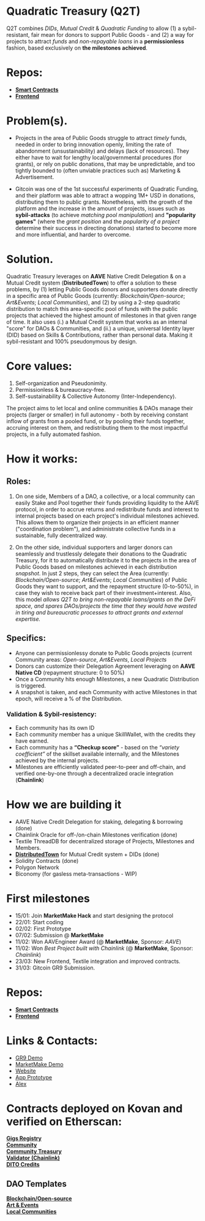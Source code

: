 # Quadratic Treasury (Q2T)
Q2T combines _DIDs_, _Mutual Credit_ & _Quadratic Funding_ to allow (1) a sybil-resistant, fair mean for donors to support Public Goods - and (2) a way for projects to attract _funds_ and _non-repayable loans_ in a **permissionless** fashion, based exclusively on **the milestones achieved**.

# Repos:
- [**Smart Contracts**](https://github.com/Q2T-Fund/Q2T-Fund-contracts)
- [**Frontend**](https://github.com/Q2T-Fund/Q2T-Fund-frontend)

# Problem(s).
- Projects in the area of Public Goods struggle to attract _timely_ funds, needed in order to bring innovation openly, limiting the rate of abandonment (unsustainability) and delays (lack of resources). They either have to wait for lengthy local/governmental procedures (for grants), or rely on public donations, that may be unpredictable, and too tightly bounded to (often unviable practices such as) Marketing & Advertisement.

- Gitcoin was one of the 1st successful experiments of Quadratic Funding, and their platform was able to attract a wopping 1M+ USD in donations, distributing them to public grants. Nonetheless, with the growth of the platform and the increase in the amount of projects, issues such as **sybil-attacks** (to achieve _matching pool manipulation_) and **"popularity games"** (where the _grant position_ and the _popularity of a project_ determine their success in directing donations) started to become more and more influential, and harder to overcome.

# Solution.
Quadratic Treasury leverages on **AAVE** Native Credit Delegation & on a Mutual Credit system (**DistributedTown**) to offer a solution to these problems, by (1) letting Public Goods donors and supporters donate directly in a specific area of Public Goods (currently: _Blockchain/Open-source_; _Art&Events_; _Local Communities_), and (2) by using a 2-step quadratic distribution to match this area-specific pool of funds with the public projects that achieved the highest amount of milestones in that given range of time. It also uses (i.) a Mutual Credit system that works as an internal "score" for DAOs & Communities, and (ii.) a unique, universal Identity layer (DID) based on Skills & Contributions, rather than personal data. Making it sybil-resistant and 100% pseudonymous by design.

# Core values:
1. Self-organization and Pseudonimity.
2. Permissionless & bureaucracy-free.
3. Self-sustainability & Collective Autonomy (Inter-Independency). 

The project aims to let local and online communities & DAOs manage their projects (larger or smaller) in full autonomy - both by receiving constant inflow of grants from a pooled fund, or by pooling their funds together, accruing interest on them, and redistributing them to the most impactful projects, in a fully automated fashion.

# How it works:
## Roles:
1. On one side, Members of a DAO, a collective, or a local community can easily Stake and Pool together their funds providing liquidity to the AAVE protocol, in order to accrue returns and redistribute funds and interest to internal projects based on each project's individual milestones achieved. This allows them to organize their projects in an efficient manner ("coordination problem"), and administrate collective funds in a sustainable, fully decentralized way.

2. On the other side, individual supporters and larger donors can seamlessly and trustlessly delegate their donations to the Quadratic Treasury, for it to automatically distribute it to the projects in the area of Public Goods based on milestones achieved in each distribution _snapshot_. In just 2 steps, they can select the Area (currently: _Blockchain/Open-source_; _Art&Events_; _Local Communities_) of Public Goods they want to support, and the repayment structure (0-to-50%), in case they wish to receive back part of their investment+interest. Also, this model _allows Q2T to bring non-repayable loans/grants on the DeFi space, and spares DAOs/projects the time that they would have wasted in tiring and bureaucratic processes to attract grants and external expertise._

## Specifics:
- Anyone can permissionlessy donate to Public Goods projects (current Community areas: _Open-source_, _Art&Events_, _Local Projects_
- Donors can customize their Delegation Agreement leveraging on **AAVE Native CD** (repayment structure: 0 to 50%)
- Once a Community hits enough Milestones, a new Quadratic Distribution is triggered.
- A snapshot is taken, and each Community with active Milestones in that epoch, will receive a % of the Distribution. 
### Validation & Sybil-resistency:
- Each community has its own ID
- Each community member has a unique SkillWallet, with the credits they have earned. 
- Each community has a __“Checkup score”__ - based on the *“variety coefficient”* of the skillset available internally, and the Milestones achieved by the internal projects. 
- Milestones are efficiently validated peer-to-peer and off-chain, and verified one-by-one through a decentralized oracle integration (**Chainlink**)

# How we are building it
- AAVE Native Credit Delegation for staking, delegating & borrowing (done)
- Chainlink Oracle for off-/on-chain Milestones verification (done)
- Textile ThreadDB for decentralized storage of Projects, Milestones and Members.
- [**DistributedTown**](https://github.com/distributedtown/about) for Mutual Credit system + DIDs (done)
- Solidity Contracts (done)
- Polygon Network
- Biconomy (for gasless meta-transactions - WIP) 

# First milestones
- 15/01: Join __MarketMake Hack__ and start designing the protocol
- 22/01: Start coding
- 02/02: First Prototype
- 07/02: Submission @ __MarketMake__
- 11/02: Won AAVEngineer Award (@ __MarketMake__, Sponsor: _AAVE_)
- 11/02: Won _Best Project built with Chainlink_ (@ __MarketMake__, Sponsor: _Chainlink_)
- 23/03: New Frontend, Textile integration and improved contracts.
- 31/03: Gitcoin GR9 Submission.

# Repos:
- [**Smart Contracts**](https://github.com/Q2T-Fund/Q2T-Fund-contracts)
- [**Frontend**](https://github.com/Q2T-Fund/Q2T-Fund-frontend)

# Links & Contacts:
- [GR9 Demo](https://www.youtube.com/watch?v=GNIQ2pCVJbc)
- [MarketMake Demo](https://www.youtube.com/watch?v=Ww6GojVJeSI)
- [Website](https://q2t.fund)
- [App Prototype](https://app.q2t.fund)
- [Alex](https://t.me/jabyl)

# Contracts deployed on Kovan and verified on Etherscan:
[**Gigs Registry**](https://kovan.etherscan.io/address/0x702fD6F0eb39FA5911106C27b488771C14fa0127#code)<br />
[**Community**](https://kovan.etherscan.io/address/0xb9d61c7D119163598Ae45c2b6c01A9C4607F7984#code)<br />
[**Community Treasury**](https://kovan.etherscan.io/address/0x3CFCae3fe95f555783E13DF1ce6697602608f66D#code)<br />
[**Validator (Chainlink)**](https://kovan.etherscan.io/address/0xBe5a890Ad011709c26c31C11D24b5eCbf4cdC245#code)<br />
[**DITO Credits**](https://kovan.etherscan.io/address/0x847C0b0549bBB4c4327Fa6812cc889fbea162ee0#code)<br />
## DAO Templates
[**Blockchain/Open-source**](https://kovan.etherscan.io/address/0x912261b12Dfcb4f13c8955324870cA21676F6291#code)<br />
[**Art & Events**](https://kovan.etherscan.io/address/0x555c643cbC1119132a0736B6Fe8df2D41a09537f#code)<br />
[**Local Communities**](https://kovan.etherscan.io/address/0x98fF76Dbe4b7E931204788c676FE4D22565f825D#code)<br />
